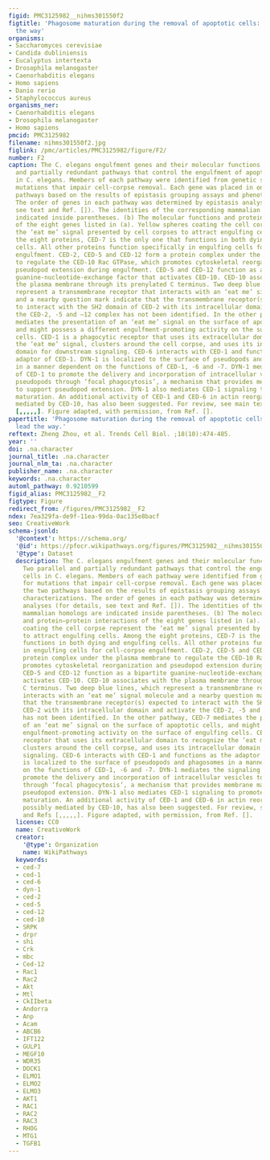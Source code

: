 ```yaml
---
figid: PMC3125982__nihms301550f2
figtitle: 'Phagosome maturation during the removal of apoptotic cells: receptors lead
  the way'
organisms:
- Saccharomyces cerevisiae
- Candida dubliniensis
- Eucalyptus intertexta
- Drosophila melanogaster
- Caenorhabditis elegans
- Homo sapiens
- Danio rerio
- Staphylococcus aureus
organisms_ner:
- Caenorhabditis elegans
- Drosophila melanogaster
- Homo sapiens
pmcid: PMC3125982
filename: nihms301550f2.jpg
figlink: /pmc/articles/PMC3125982/figure/F2/
number: F2
caption: The C. elegans engulfment genes and their molecular functions. (a) Two parallel
  and partially redundant pathways that control the engulfment of apoptotic cells
  in C. elegans. Members of each pathway were identified from genetic screens for
  mutations that impair cell-corpse removal. Each gene was placed in one of the two
  pathways based on the results of epistasis grouping assays and phenotype characterizations.
  The order of genes in each pathway was determined by epistasis analyses (for details,
  see text and Ref. []). The identities of the corresponding mammalian homologs are
  indicated inside parentheses. (b) The molecular functions and protein–protein interactions
  of the eight genes listed in (a). Yellow spheres coating the cell corpse represent
  the ‘eat me’ signal presented by cell corpses to attract engulfing cells. Among
  the eight proteins, CED-7 is the only one that functions in both dying and engulfing
  cells. All other proteins function specifically in engulfing cells for cell-corpse
  engulfment. CED-2, CED-5 and CED-12 form a protein complex under the plasma membrane
  to regulate the CED-10 Rac GTPase, which promotes cytoskeletal reorganization and
  pseudopod extension during engulfment. CED-5 and CED-12 function as a bipartite
  guanine-nucleotide-exchange factor that activates CED-10. CED-10 associates with
  the plasma membrane through its prenylated C terminus. Two deep blue lines, which
  represent a transmembrane receptor that interacts with an ‘eat me’ signal molecule
  and a nearby question mark indicate that the transmembrane receptor(s) expected
  to interact with the SH2 domain of CED-2 with its intracellular domain and activate
  the CED-2, -5 and –12 complex has not been identified. In the other pathway, CED-7
  mediates the presentation of an ‘eat me’ signal on the surface of apoptotic cells,
  and might possess a different engulfment-promoting activity on the surface of engulfing
  cells. CED-1 is a phagocytic receptor that uses its extracellular domain to recognize
  the ‘eat me’ signal, clusters around the cell corpse, and uses its intracellular
  domain for downstream signaling. CED-6 interacts with CED-1 and functions as the
  adaptor of CED-1. DYN-1 is localized to the surface of pseudopods and phagosomes
  in a manner dependent on the functions of CED-1, -6 and -7. DYN-1 mediates the signaling
  of CED-1 to promote the delivery and incorporation of intracellular vesicles to
  pseudopods through ‘focal phagocytosis’, a mechanism that provides membrane material
  to support pseudopod extension. DYN-1 also mediates CED-1 signaling to promote phagosome
  maturation. An additional activity of CED-1 and CED-6 in actin reorganization, possibly
  mediated by CED-10, has also been suggested. For review, see main text and Refs
  [,,,,,]. Figure adapted, with permission, from Ref. [].
papertitle: 'Phagosome maturation during the removal of apoptotic cells: receptors
  lead the way.'
reftext: Zheng Zhou, et al. Trends Cell Biol. ;18(10):474-485.
year: ''
doi: .na.character
journal_title: .na.character
journal_nlm_ta: .na.character
publisher_name: .na.character
keywords: .na.character
automl_pathway: 0.9210599
figid_alias: PMC3125982__F2
figtype: Figure
redirect_from: /figures/PMC3125982__F2
ndex: 7ea329fa-de9f-11ea-99da-0ac135e8bacf
seo: CreativeWork
schema-jsonld:
  '@context': https://schema.org/
  '@id': https://pfocr.wikipathways.org/figures/PMC3125982__nihms301550f2.html
  '@type': Dataset
  description: The C. elegans engulfment genes and their molecular functions. (a)
    Two parallel and partially redundant pathways that control the engulfment of apoptotic
    cells in C. elegans. Members of each pathway were identified from genetic screens
    for mutations that impair cell-corpse removal. Each gene was placed in one of
    the two pathways based on the results of epistasis grouping assays and phenotype
    characterizations. The order of genes in each pathway was determined by epistasis
    analyses (for details, see text and Ref. []). The identities of the corresponding
    mammalian homologs are indicated inside parentheses. (b) The molecular functions
    and protein–protein interactions of the eight genes listed in (a). Yellow spheres
    coating the cell corpse represent the ‘eat me’ signal presented by cell corpses
    to attract engulfing cells. Among the eight proteins, CED-7 is the only one that
    functions in both dying and engulfing cells. All other proteins function specifically
    in engulfing cells for cell-corpse engulfment. CED-2, CED-5 and CED-12 form a
    protein complex under the plasma membrane to regulate the CED-10 Rac GTPase, which
    promotes cytoskeletal reorganization and pseudopod extension during engulfment.
    CED-5 and CED-12 function as a bipartite guanine-nucleotide-exchange factor that
    activates CED-10. CED-10 associates with the plasma membrane through its prenylated
    C terminus. Two deep blue lines, which represent a transmembrane receptor that
    interacts with an ‘eat me’ signal molecule and a nearby question mark indicate
    that the transmembrane receptor(s) expected to interact with the SH2 domain of
    CED-2 with its intracellular domain and activate the CED-2, -5 and –12 complex
    has not been identified. In the other pathway, CED-7 mediates the presentation
    of an ‘eat me’ signal on the surface of apoptotic cells, and might possess a different
    engulfment-promoting activity on the surface of engulfing cells. CED-1 is a phagocytic
    receptor that uses its extracellular domain to recognize the ‘eat me’ signal,
    clusters around the cell corpse, and uses its intracellular domain for downstream
    signaling. CED-6 interacts with CED-1 and functions as the adaptor of CED-1. DYN-1
    is localized to the surface of pseudopods and phagosomes in a manner dependent
    on the functions of CED-1, -6 and -7. DYN-1 mediates the signaling of CED-1 to
    promote the delivery and incorporation of intracellular vesicles to pseudopods
    through ‘focal phagocytosis’, a mechanism that provides membrane material to support
    pseudopod extension. DYN-1 also mediates CED-1 signaling to promote phagosome
    maturation. An additional activity of CED-1 and CED-6 in actin reorganization,
    possibly mediated by CED-10, has also been suggested. For review, see main text
    and Refs [,,,,,]. Figure adapted, with permission, from Ref. [].
  license: CC0
  name: CreativeWork
  creator:
    '@type': Organization
    name: WikiPathways
  keywords:
  - ced-7
  - ced-1
  - ced-6
  - dyn-1
  - ced-2
  - ced-5
  - ced-12
  - ced-10
  - SRPK
  - drpr
  - shi
  - Crk
  - mbc
  - Ced-12
  - Rac1
  - Rac2
  - Akt
  - Mtl
  - CkIIbeta
  - Andorra
  - Anp
  - Acam
  - ABCB6
  - IFT122
  - GULP1
  - MEGF10
  - WDR35
  - DOCK1
  - ELMO1
  - ELMO2
  - ELMO3
  - AKT1
  - RAC1
  - RAC2
  - RAC3
  - RHOG
  - MTG1
  - TGFB1
---
```

